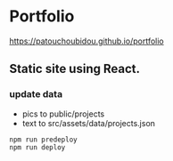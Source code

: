 # Portfolio

https://patouchoubidou.github.io/portfolio

## Static site using React.

### update data
- pics to public/projects
- text to src/assets/data/projects.json

```shell
npm run predeploy
npm run deploy
```



